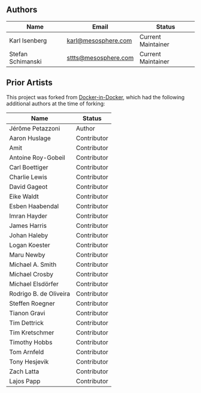 Authors
-------

Name | Email | Status
-----|-------|--------
Karl Isenberg | karl@mesosphere.com | Current Maintainer
Stefan Schimanski | sttts@mesosphere.com | Current Maintainer


Prior Artists
-------------

This project was forked from [Docker-in-Docker](https://github.com/jpetazzo/dind), which had the following additional authors at the time of forking:

Name | Status
-----|--------
Jérôme Petazzoni | Author
Aaron Huslage | Contributor
Amit | Contributor
Antoine Roy-Gobeil | Contributor
Carl Boettiger | Contributor
Charlie Lewis | Contributor
David Gageot | Contributor
Eike Waldt | Contributor
Esben Haabendal | Contributor
Imran Hayder | Contributor
James Harris | Contributor
Johan Haleby | Contributor
Logan Koester | Contributor
Maru Newby | Contributor
Michael A. Smith | Contributor
Michael Crosby | Contributor
Michael Elsdörfer | Contributor
Rodrigo B. de Oliveira | Contributor
Steffen Roegner | Contributor
Tianon Gravi | Contributor
Tim Dettrick | Contributor
Tim Kretschmer | Contributor
Timothy Hobbs | Contributor
Tom Arnfeld | Contributor
Tony Hesjevik | Contributor
Zach Latta | Contributor
Lajos Papp | Contributor
